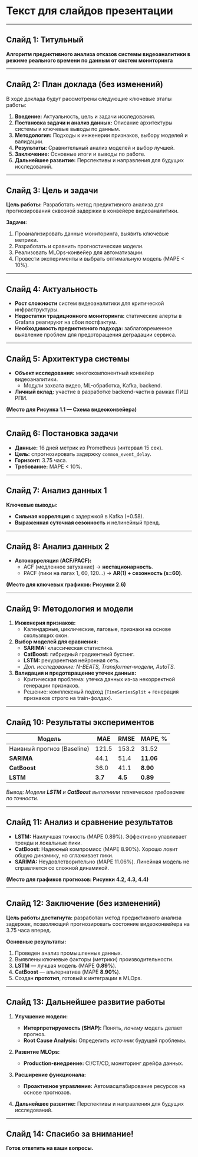 # Текст для слайдов презентации

---
## Слайд 1: Титульный

**Алгоритм предиктивного анализа отказов системы видеоаналитики в режиме реального времени по данным от систем мониторинга**

---
## Слайд 2: План доклада (без изменений)

В ходе доклада будут рассмотрены следующие ключевые этапы работы:
1.  **Введение:** Актуальность, цель и задачи исследования.
2.  **Постановка задачи и анализ данных:** Описание архитектуры системы и ключевые выводы по данным.
3.  **Методология:** Подходы к инженерии признаков, выбору моделей и валидации.
4.  **Результаты:** Сравнительный анализ моделей и выбор лучшей.
5.  **Заключение:** Основные итоги и выводы по работе.
6.  **Дальнейшее развитие:** Перспективы и направления для будущих исследований.

---
## Слайд 3: Цель и задачи

**Цель работы:**
Разработать метод предиктивного анализа для прогнозирования сквозной задержки в конвейере видеоаналитики.

**Задачи:**
1.  Проанализировать данные мониторинга, выявить ключевые метрики.
2.  Разработать и сравнить прогностические модели.
3.  Реализовать MLOps-конвейер для автоматизации.
4.  Провести эксперименты и выбрать оптимальную модель (MAPE < 10%).

---
## Слайд 4: Актуальность

*   **Рост сложности** систем видеоаналитики для критической инфраструктуры.
*   **Недостатки традиционного мониторинга:** статические алерты в Grafana реагируют на сбои постфактум.
*   **Необходимость предиктивного подхода:** заблаговременное выявление проблем для предотвращения деградации сервиса.

---
## Слайд 5: Архитектура системы

*   **Объект исследования:** многокомпонентный конвейер видеоаналитики.
    *   Модули захвата видео, ML-обработка, Kafka, backend.
*   **Личный вклад:** участие в разработке backend-части в рамках ПИШ РПИ.

**(Место для Рисунка 1.1 — Схема видеоконвейера)**

---

## Слайд 6: Постановка задачи

*   **Данные:** 16 дней метрик из Prometheus (интервал 15 сек).
*   **Цель:** спрогнозировать задержку `common_event_delay`.
*   **Горизонт:** 3.75 часа.
*   **Требование:** MAPE < 10%.

---

## Слайд 7: Анализ данных 1

**Ключевые выводы:**
*   **Сильная корреляция** с задержкой в Kafka (+0.58).
*   **Выраженная суточная сезонность** и нелинейный тренд.


---

## Слайд 8: Анализ данных 2

*   **Автокорреляция (ACF/PACF):**
    *   ACF (медленное затухание) -> **нестационарность**.
    *   PACF (пики на лагах 1, 60, 120...) -> **AR(1) + сезонность (s=60)**.

**(Место для ключевых графиков: Рисунки 2.6)**

---

## Слайд 9: Методология и модели

1.  **Инженерия признаков:**
    *   Календарные, циклические, лаговые, признаки на основе скользящих окон.
2.  **Выбор моделей для сравнения:**
    *   **SARIMA:** классическая статистика.
    *   **CatBoost:** гибридный градиентный бустинг.
    *   **LSTM:** рекуррентная нейронная сеть.
    *   *Доп. исследование: N-BEATS, Transformer-модели, AutoTS.*
3.  **Валидация и предотвращение утечек данных:**
    *   Критическая проблема: утечка данных из-за некорректной генерации признаков.
    *   Решение: комплексный подход (`TimeSeriesSplit` + генерация признаков строго на train-фолдах).

---

## Слайд 10: Результаты экспериментов

| Модель                      | MAE   | RMSE  | MAPE, \%  |
| --------------------------- | ----- | ----- | --------- |
| Наивный прогноз (Baseline)  | 121.5 | 153.2 | 31.52     |
| **SARIMA**                  | 44.1  | 51.4  | **11.06** |
| **CatBoost**                | 36.0  | 41.1  | **8.90**  |
| **LSTM**                    | **3.7**   | **4.5**   | **0.89**      |

*Вывод: Модели **LSTM** и **CatBoost** выполнили техническое требование по точности.*

---

## Слайд 11: Анализ и сравнение результатов

*   **LSTM:** Наилучшая точность (MAPE 0.89%). Эффективно улавливает тренды и локальные пики.
*   **CatBoost:** Надежный компромисс (MAPE 8.90%). Хорошо ловит общую динамику, но сглаживает пики.
*   **SARIMA:** Неудовлетворительно (MAPE 11.06%). Линейная модель не справляется со сложной динамикой.

**(Место для графиков прогнозов: Рисунки 4.2, 4.3, 4.4)**

---

## Слайд 12: Заключение (без изменений)

**Цель работы достигнута:** разработан метод предиктивного анализа задержек, позволяющий прогнозировать состояние видеоконвейера на 3.75 часа вперед.

**Основные результаты:**
1.  Проведен анализ промышленных данных.
2.  Выявлены ключевые факторы (метрики) производительности.
3.  **LSTM** — лучшая модель (MAPE **0.89%**).
4.  **CatBoost** — альтернатива (MAPE **8.90%**).
5.  Создан **прототип**, готовый к интеграции в MLOps.

---

## Слайд 13: Дальнейшее развитие работы

1.  **Улучшение модели:**
    *   **Интерпретируемость (SHAP):** Понять, *почему* модель делает прогноз.
    *   **Root Cause Analysis:** Определить *источник* будущей проблемы.

2.  **Развитие MLOps:**
    *   **Production-внедрение:** CI/CT/CD, мониторинг дрейфа данных.

3.  **Расширение функционала:**
    *   **Проактивное управление:** Автомасштабирование ресурсов на основе прогнозов.

4.  **Дальнейшее развитие:** Перспективы и направления для будущих исследований.
---

## Слайд 14: Спасибо за внимание!

**Готов ответить на ваши вопросы.** 